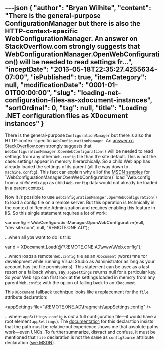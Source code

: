 ---json
{
  "author": "Bryan Wilhite",
  "content": "There is the general-purpose ConfigurationManager but there is also the HTTP-context-specific WebConfigurationManager. An answer on StackOverflow.com strongly suggests that WebConfigurationManager.OpenWebConfiguration() will be needed to read settings fr...",
  "inceptDate": "2016-05-18T22:35:27.4255634-07:00",
  "isPublished": true,
  "itemCategory": null,
  "modificationDate": "0001-01-01T00:00:00",
  "slug": "loading-net-configuration-files-as-xdocument-instances",
  "sortOrdinal": 0,
  "tag": null,
  "title": "Loading .NET configuration files as XDocument instances"
}
---

There is the general-purpose `ConfigurationManager` but there is also the HTTP-context-specific `WebConfigurationManager`. An [answer on StackOverflow.com](http://stackoverflow.com/a/6618933/22944) strongly suggests that `WebConfigurationManager.OpenWebConfiguration()` will be needed to read settings from any other `Web.config` file than the site default. This is not the case: settings appear in memory hierarchically. So a child Web app has already loaded the settings of its parent (all the way down to `machine.config`). This fact can explain why all of the [MSDN samples](https://msdn.microsoft.com/en-us/library/ms151456(v=vs.110).aspx) for `WebConfigurationManager.OpenWebConfiguration()` load `Web.config` from a *child* web app as child `Web.config` data would not already be loaded in a parent context.

Now it *is* possible to use `WebConfigurationManager.OpenWebConfiguration()` to load a config file on a remote server. But this operation is technically in the context of Remote Administration and requires enabling this feature in IIS. So this single statement requires a lot of work:


var config = WebConfigurationManager.OpenWebConfiguration(null, "dev.site.com", null, "REMOTE.ONE.AD");
    

…when all you want to do is this:


var d = XDocument.Load(@"\\REMOTE.ONE.AD\www\Web.config");
    

…which loads a remote `Web.config` file as an `XDocument` (works fine for development while running Visual Studio as Administrator as long as your account has the file permissions). This statement can be used as a last resort or a fallback when, say, `appSettings` returns null for a particular key. So your Web app can first look at the settings loaded in memory from any parent `Web.config` with the option of falling back to an `XDocument`.

This `XDocument` fallback technique looks like a replacement for the `file` attribute declaration:


&lt;appSettings file="\\REMOTE.ONE.AD\fragments\appSettings.config" /&gt;
    

…where `appSettings.config` is *not* a full configuration file—it would have a root element `appSettings`). The [documentation](https://msdn.microsoft.com/en-us/library/ms228154(v=vs.100).aspx) for this declaration insists that the path must be relative but experience shows me that absolute paths work—even UNCs. To further summarize, distract and confuse, it must be mentioned that `file` declaration is not the same as `configSource` attribute declaration ([see MSDN](https://msdn.microsoft.com/en-us/library/system.configuration.sectioninformation.configsource(v=vs.110).aspx)).
